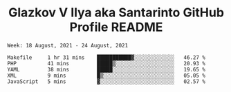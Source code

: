 <h1 align="center">Glazkov V Ilya aka Santarinto GitHub Profile README</h1>

<!--START_SECTION:waka-->
```text
Week: 18 August, 2021 - 24 August, 2021

Makefile     1 hr 31 mins    ███████████▓░░░░░░░░░░░░░   46.27 % 
PHP          41 mins         █████▒░░░░░░░░░░░░░░░░░░░   20.93 % 
YAML         38 mins         █████░░░░░░░░░░░░░░░░░░░░   19.65 % 
XML          9 mins          █▒░░░░░░░░░░░░░░░░░░░░░░░   05.05 % 
JavaScript   5 mins          ▓░░░░░░░░░░░░░░░░░░░░░░░░   02.57 % 
```
<!--END_SECTION:waka-->